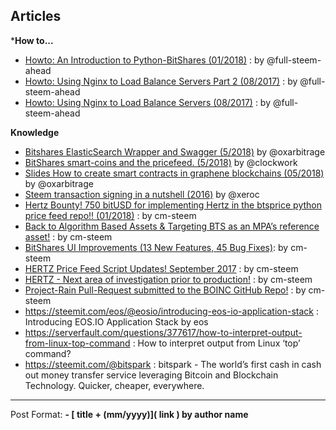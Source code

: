 ## Articles

***How to...**
- [Howto: An Introduction to Python-BitShares (01/2018)](https://steemit.com/python/@full-steem-ahead/howto-an-introduction-to-python-bitshares) : by @full-steem-ahead
- [Howto: Using Nginx to Load Balance Servers Part 2 (08/2017)](https://steemit.com/witness-category/@full-steem-ahead/howto-using-nginx-to-load-balance-servers-part-2) : by @full-steem-ahead
- [Howto: Using Nginx to Load Balance Servers (08/2017)](https://steemit.com/witness-category/@full-steem-ahead/howto-using-nginx-to-load-balance-servers) : by @full-steem-ahead

**Knowledge**
- [Bitshares ElasticSearch Wrapper and Swagger (5/2018)](https://steemit.com/bitshares/@oxarbitrage/bitshares-elasticsearch-wrapper-and-swagger) by @oxarbitrage
- [BitShares smart-coins and the pricefeed. (5/2018)](https://steemit.com/bitshares/@clockwork/bitshares-smart-coins-and-the-pricefeed) by @clockwork
- [Slides How to create smart contracts in graphene blockchains (05/2018)](https://steemit.com/bitshares/@oxarbitrage/slides-how-to-create-smart-contracts-in-graphene-blockchains)  by @oxarbitrage
- [Steem transaction signing in a nutshell (2016)](https://steemit.com/steem/@xeroc/steem-transaction-signing-in-a-nutshell) by @xeroc 
- [Hertz Bounty! 750 bitUSD for implementing Hertz in the btsprice python price feed repo!! (01/2018)](https://steemit.com/bitshares/@cm-steem/hertz-bounty-750-bitusd-for-implementing-hertz-in-the-btsprice-python-price-feed-repo) : by cm-steem
- [Back to Algorithm Based Assets & Targeting BTS as an MPA’s reference asset!](https://steemit.com/bitshares/@cm-steem/back-to-algorithm-based-assets-and-targeting-bts-as-an-mpa-s-reference-asset) : by cm-steem
- [BitShares UI Improvements (13 New Features, 45 Bug Fixes)](https://steemit.com/beyondbitcoin/@sc-steemit/bitshares-ui-improvements-13-new-features-45-bug-fixes): by cm-steem
- [HERTZ Price Feed Script Updates! September 2017](https://steemit.com/bitshares/@cm-steem/hertz-price-feed-script-updates-september-2017) : by cm-steem
- [HERTZ - Next area of investigation prior to production!](https://steemit.com/bitshares/@cm-steem/hertz-next-area-of-investigation-prior-to-production) : by cm-steem
- [Project-Rain Pull-Request submitted to the BOINC GitHub Repo!](https://steemit.com/beyondbitcoin/@cm-steem/project-rain-pull-request-submitted-to-the-boinc-github-repo) : by cm-steem
- https://steemit.com/eos/@eosio/introducing-eos-io-application-stack : Introducing EOS.IO Application Stack by eos
- https://serverfault.com/questions/377617/how-to-interpret-output-from-linux-top-command : How to interpret output from Linux ‘top’ command?
- https://steemit.com/@bitspark : bitspark - The world’s first cash in cash out money transfer service leveraging Bitcoin and Blockchain Technology. Quicker, cheaper, everywhere.


***

Post Format: **\- \[ title + (mm/yyyy)\]\( link \) by author name**


